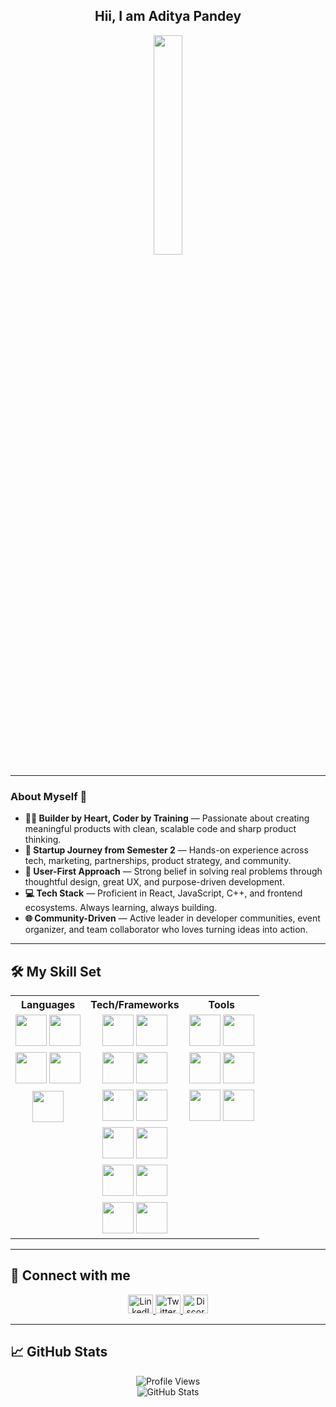 <div align="center">
  
## Hii, I am Aditya Pandey  
<img src="https://media.giphy.com/media/v1.Y2lkPTc5MGI3NjExOTE3amg0czNzNm9jM3J1MjN5bnkzbG9mc25lOHEwemptajFqYjJjdyZlcD12MV9naWZzX3NlYXJjaCZjdD1n/CuuSHzuc0O166MRfjt/giphy.gif" width="30%" />

</div>

---

### About Myself 👋  

- **👨‍💻 Builder by Heart, Coder by Training** — Passionate about creating meaningful products with clean, scalable code and sharp product thinking.  
- **🚀 Startup Journey from Semester 2** — Hands-on experience across tech, marketing, partnerships, product strategy, and community.  
- **🧠 User-First Approach** — Strong belief in solving real problems through thoughtful design, great UX, and purpose-driven development.  
- **💻 Tech Stack** — Proficient in React, JavaScript, C++, and frontend ecosystems. Always learning, always building.  
- **🌐 Community-Driven** — Active leader in developer communities, event organizer, and team collaborator who loves turning ideas into action.  

---

## 🛠️ My Skill Set

<table align="center">
  <tr>
    <th>Languages</th>
    <th>Tech/Frameworks</th>
    <th>Tools</th>
  </tr>
  <tr>
    <td align="center">
      <img src="https://profilinator.rishav.dev/skills-assets/cplusplus-original.svg" height="50" />
      <img src="https://profilinator.rishav.dev/skills-assets/c-original.svg" height="50" />
    </td>
    <td align="center">
      <img src="https://profilinator.rishav.dev/skills-assets/react-original-wordmark.svg" height="50" />
      <img src="https://profilinator.rishav.dev/skills-assets/redux-original.svg" height="50" />
    </td>
    <td align="center">
      <img src="https://profilinator.rishav.dev/skills-assets/git-scm-icon.svg" height="50" />
      <img src="https://profilinator.rishav.dev/skills-assets/gitlab.svg" height="50" />
    </td>
  </tr>
  <tr>
    <td align="center">
      <img src="https://profilinator.rishav.dev/skills-assets/javascript-original.svg" height="50" />
      <img src="https://profilinator.rishav.dev/skills-assets/java-original-wordmark.svg" height="50" />
    </td>
    <td align="center">
      <img src="https://profilinator.rishav.dev/skills-assets/tailwindcss.svg" height="50" />
      <img src="https://profilinator.rishav.dev/skills-assets/bootstrap-plain.svg" height="50" />
    </td>
    <td align="center">
      <img src="https://profilinator.rishav.dev/skills-assets/firebase.png" height="50" />
      <img src="https://profilinator.rishav.dev/skills-assets/figma-icon.svg" height="50" />
    </td>
  </tr>
  <tr>
    <td align="center">
      <img src="https://profilinator.rishav.dev/skills-assets/typescript-original.svg" height="50" />
    </td>
    <td align="center">
      <img src="https://profilinator.rishav.dev/skills-assets/astro.svg" height="50" />
      <img src="https://profilinator.rishav.dev/skills-assets/express-original-wordmark.svg" height="50" />
    </td>
    <td align="center">
      <img src="https://www.svgrepo.com/show/327408/logo-vercel.svg" height="50" />
      <img src="https://profilinator.rishav.dev/skills-assets/github-original.svg" height="50" />
    </td>
  </tr>
  <tr>
    <td></td>
    <td align="center">
      <img src="https://profilinator.rishav.dev/skills-assets/nodejs-original-wordmark.svg" height="50" />
      <img src="https://profilinator.rishav.dev/skills-assets/mysql-original-wordmark.svg" height="50" />
    </td>
    <td></td>
  </tr>
  <tr>
    <td></td>
    <td align="center">
      <img src="https://profilinator.rishav.dev/skills-assets/prisma.png" height="50" />
      <img src="https://profilinator.rishav.dev/skills-assets/logo-title.svg" height="50" />
    </td>
    <td></td>
  </tr>
  <tr>
    <td></td>
    <td align="center">
      <img src="https://profilinator.rishav.dev/skills-assets/mui.png" height="50" />
      <img src="https://profilinator.rishav.dev/skills-assets/chakraui.png" height="50" />
    </td>
    <td></td>
  </tr>
</table>

---

## 📡 Connect with me  
<p align="center">
  <a href="https://www.linkedin.com/in/aditya-pandey-1a96b0213/" target="_blank">
    <img src="https://raw.githubusercontent.com/rahuldkjain/github-profile-readme-generator/master/src/images/icons/Social/linked-in-alt.svg" height="30" width="40" alt="LinkedIn" />
  </a>
  <a href="https://twitter.com/adityapandey78" target="_blank">
    <img src="https://raw.githubusercontent.com/rahuldkjain/github-profile-readme-generator/master/src/images/icons/Social/twitter.svg" height="30" width="40" alt="Twitter" />
  </a>
  <a href="https://discord.gg/adityapandey78" target="_blank">
    <img src="https://raw.githubusercontent.com/rahuldkjain/github-profile-readme-generator/master/src/images/icons/Social/discord.svg" height="30" width="40" alt="Discord" />
  </a>
</p>

---

## 📈 GitHub Stats  
<p align="center">
  <img src="https://komarev.com/ghpvc/?username=adityapandey78&style=flat-square" alt="Profile Views" />
  <br/>
  <img src="https://github-readme-stats.vercel.app/api?username=adityapandey78&show_icons=true&count_private=true&hide_border=true" alt="GitHub Stats" />
</p>
